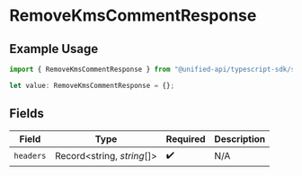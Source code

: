 # RemoveKmsCommentResponse

## Example Usage

```typescript
import { RemoveKmsCommentResponse } from "@unified-api/typescript-sdk/sdk/models/operations";

let value: RemoveKmsCommentResponse = {};
```

## Fields

| Field                      | Type                       | Required                   | Description                |
| -------------------------- | -------------------------- | -------------------------- | -------------------------- |
| `headers`                  | Record<string, *string*[]> | :heavy_check_mark:         | N/A                        |